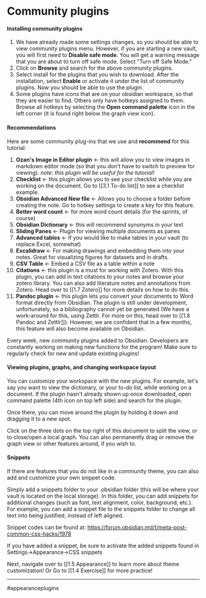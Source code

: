 # Community plugins


#### Installing community plugins
1. We have already made some settings changes, so you should be able to view community plugins menu. However, if you are starting a new vault, you will first need to **Disable safe mode**. You will get a warning message that you are about to turn off safe mode. Select "Turn off Safe Mode."
2. Click on **Browse** and search for the above community plugins.
3. Select install for the plugins that you wish to download. After the installation, select **Enable** or activate it under the list of community plugins. Now you should be able to use the plugin.
4. Some plugins have icons that are on your obsidian workspace, so that they are easier to find. Others only have hotkeys assigned to them. Browse all hotkeys by selecting the **Open command palette** icon in the left corner (it is found right below the graph view icon).

#### Recommendations

Here are some community plug-ins that we use and **recommend** for this tutorial:

1. **Ozan's Image in Editor plugin** <- this will allow you to view images in markdown editor mode (so that you don't have to switch to preview for viewing). *note: this plugin will be useful for the tutorial!*
1. **Checklist** <- this plugin allows you to see your checklist while you are working on the document. Go to [[3.1 To-do list]] to see a checklist example.
2. **Obsidian Advanced New file** <- Allows you to choose a folder before creating the note. Go to hotkey settings to create a key for this feature.
3. **Better word count** <- for more word count details (for the sprints, of course)
5. **Obsidian Dictionary** <- this will recommend synonyms in your text
6. **Sliding Panes** <- Plugin for viewing multiple documents as panes
7. **Advanced tables** <- If you would like to make tables in your vault (to replace Excel, somewhat)
8. **Excalidraw** <- For making drawings and embedding them into your notes. Great for visualizing figures for datasets and in drafts.
9. **CSV Table** <- Embed a CSV file as a table within a note
10. **Citations** <- this plugin is a must for working with Zotero. With this plugin, you can add in text citations to your notes and browse your zotero library. You can also add literature notes and annotations from Zotero. Head over to [[1.7 Zotero]] for more details on how to do this.
11. **Pandoc plugin** <- this plugin lets you convert your documents to Word format directly from Obsidian. The plugin is still under development, unfortunately, so a bibliography cannot yet be generated (We have a work-around for this, using Zettlr. For more on this, head over to [[1.8 Pandoc and Zettlr]]). However, we are confident that in a few months, this feature will also become available on Obsidian.

Every week, new community plugins added to Obsidian. Developers are constantly working on making new functions for the program! Make sure to regularly check for new and update existing plugins!

#### Viewing plugins, graphs, and changing workspace layout

You can customize your workspace with the new plugins. For example, let's say you want to view the dictionary, or your to-do list, while working on a document. If the plugin hasn't already shown up once downloaded, open command palette (4th icon on top left side) and search for the plugin. 

Once there, you can move around the plugin by holding it down and dragging it to a new spot. 

Click on the three dots on the top right of this document to split the view, or to close/open a local graph. You can also permanently drag or remove the graph view or other features around, if you wish to.

#### Snippets
If there are features that you do not like in a community theme, you can also add and customize your own snippet code.

Simply add a snippets folder to your .obsidian folder (this will be where your vault is located on the local storage). In this folder, you can add snippets for additional changes (such as font, text alignment, color, background, etc.). For example, you can add a snippet file to the snippets folder to change all text into being justified, instead of left aligned.

Snippet codes can be found at: https://forum.obsidian.md/t/meta-post-common-css-hacks/1978

If you have added a snippet, be sure to activate the added snippets found in Settings->Appearance->CSS snippets


Next, navigate over to [[1.5 Appearance]] to learn more about theme customization! Or Go to [[1.4 Exercise]] for more practice!


---
#appearanceplugins